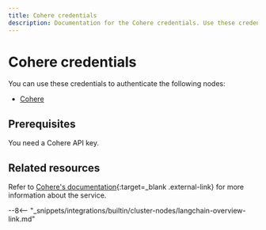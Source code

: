 ```yaml
---
title: Cohere credentials
description: Documentation for the Cohere credentials. Use these credentials to authenticate Cohere in n8n, a workflow automation platform.
---
```


# Cohere credentials

You can use these credentials to authenticate the following nodes:

* [Cohere](/integrations/builtin/cluster-nodes/sub-nodes/n8n-nodes-base.lmcohere/)

## Prerequisites

You need a Cohere API key.

## Related resources


Refer to [Cohere's documentation](https://docs.cohere.com/reference/about){:target=_blank .external-link} for more information about the service.

--8<-- "_snippets/integrations/builtin/cluster-nodes/langchain-overview-link.md"
